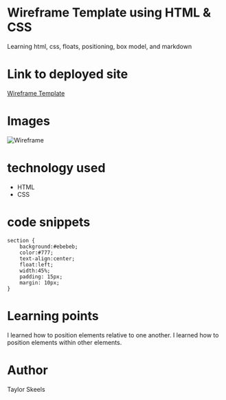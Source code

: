 # Wireframe Template using HTML & CSS

Learning html, css, floats, positioning, box model, and markdown


# Link to deployed site
[Wireframe Template](https://skeeis.github.io/HW-Wireframe/)


# Images
![Wireframe](https://imgur.com/a/8S05NSi)

# technology used

- HTML
- CSS

# code snippets
```
section {
    background:#ebebeb;
    color:#777;
    text-align:center;
    float:left;
    width:45%;
    padding: 15px;
    margin: 10px;  
}
```


# Learning points
I learned how to position elements relative to one another. I learned how to position elements within other elements.

# Author 
Taylor Skeels


